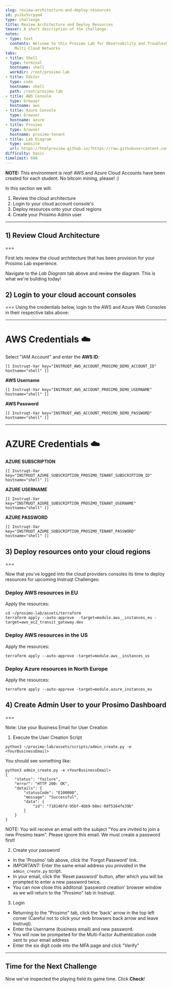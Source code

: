 ```yaml
---
slug: review-architecture-and-deploy-resources
id: ps1kv5vrpym4
type: challenge
title: Review Architecture and Deploy Resources
teaser: A short description of the challenge.
notes:
- type: text
  contents: Welcome to this Prosimo Lab for Observability and Troubleshooting across
    Multi-Cloud Networks
tabs:
- title: Shell
  type: terminal
  hostname: shell
  workdir: /root/prosimo-lab
- title: Editor
  type: code
  hostname: shell
  path: /root/prosimo-lab
- title: AWS Console
  type: browser
  hostname: aws
- title: Azure Console
  type: browser
  hostname: azure
- title: Prosimo
  type: browser
  hostname: prosimo-tenant
- title: Lab Diagram
  type: website
  url: https://htmlpreview.github.io/?https://raw.githubusercontent.com/prosimo-io/ProsimoLabs/main/tracks/prosimo-lab-observe-and-troubleshoot/assets/images/Prosimo_Lab_Architecture.html
difficulty: basic
timelimit: 600
---
```


**NOTE:** This environment is *real*! AWS and Azure Cloud Accounts have been created for each student. No bitcoin mining, please! :)

In this section we will:
1) Review the cloud architecture
2) Login to your cloud account console's
3) Deploy resources onto your cloud regions
4) Create your Prosimo Admin user

---

## 1) Review Cloud Architecture
===

First lets review the cloud architecture that has been provision for your Prosimo Lab experience.

Navigate to the *Lab Diagram* tab above and review the diagram. This is what we're building today!


## 2) Login to your cloud account consoles
===
Using the credentials below, login to the AWS and Azure Web Consoles in their respective tabs above:

---
# AWS Credentials ☁️

Select "IAM Account" and enter the **AWS ID**:
```
[[ Instruqt-Var key="INSTRUQT_AWS_ACCOUNT_PROSIMO_DEMO_ACCOUNT_ID" hostname="shell" ]]
```

**AWS Username**
```
[[ Instruqt-Var key="INSTRUQT_AWS_ACCOUNT_PROSIMO_DEMO_USERNAME" hostname="shell" ]]
```

**AWS Password**
```
[[ Instruqt-Var key="INSTRUQT_AWS_ACCOUNT_PROSIMO_DEMO_PASSWORD" hostname="shell" ]]
```

---

# AZURE Credentials ☁️

**AZURE SUBSCRIPTION**
```
[[ Instruqt-Var key="INSTRUQT_AZURE_SUBSCRIPTION_PROSIMO_TENANT_SUBSCRIPTION_ID" hostname="shell" ]]
```

**AZURE USERNAME**
```
[[ Instruqt-Var key="INSTRUQT_AZURE_SUBSCRIPTION_PROSIMO_TENANT_USERNAME" hostname="shell" ]]
```

**AZURE PASSWORD**
```
[[ Instruqt-Var key="INSTRUQT_AZURE_SUBSCRIPTION_PROSIMO_TENANT_PASSWORD" hostname="shell" ]]
```


## 3) Deploy resources onto your cloud regions
===

Now that you've logged into the cloud providers consoles its time to deploy resources for upcoming Instruqt Challenges:

### Deploy AWS resources in EU

Apply the resources:

```
cd ~/prosimo-lab/assets/terraform
terraform apply --auto-approve  -target=module.aws__instances_eu -target=aws_ec2_transit_gateway.dev
```

### Deploy AWS resources in the US

Apply the resources:

```
terraform apply --auto-approve -target=module.aws__instances_us
```

### Deploy Azure resources in North Europe

Apply the resources:

```
terraform apply --auto-approve -target=module.azure_instances_eu
```

## 4) Create Admin User to your Prosimo Dashboard
===

Note: Use your Business Email for User Creation

1. Execute the User Creation Script

```
python3 ~/prosimo-lab/assets/scripts/admin_create.py -e <YourBusinessEmail>
```

You should see something like:

```
python3 admin_create.py -e <YourBusinessEmail>
{
    "status": "failure",
    "error": "HTTP 200: OK",
    "details": {
        "statusCode": "E100000",
        "message": "Successful",
        "data": {
            "id": "718146fd-95bf-4bb9-b0ec-0df5164fe39b"
        }
    }
}
```

NOTE: You will receive an email with the subject "You are invited to join a new Prosimo team". Please ignore this email. We must create a password first!

2. Create your password

* In the 'Prosimo' tab above, click the 'Forgot Password' link.
* *IMPORTANT:* Enter the same email address you provided in the `admin_create.py` script.
* In your email, click the 'Reset password' button, after which you will be prompted to enter a new password twice.
* You can now close this additonal 'password creation' browser window as we will return to the "Prosimo" tab in Instruqt.

3. Login

* Returning to the "Prosimo" tab, click the 'back' arrow in the top left corner (Careful not to click your web browsers back arrow and leave Instruqt).
* Enter the Username (business email) and new password.
* You will now be prompeted for the Multi-Factor Authentication code sent to your email address
* Enter the six digit code into the MFA page and click "Verify"

---

## Time for the Next Challenge

Now we've inspected the playing field its game time. Click **Check**!
